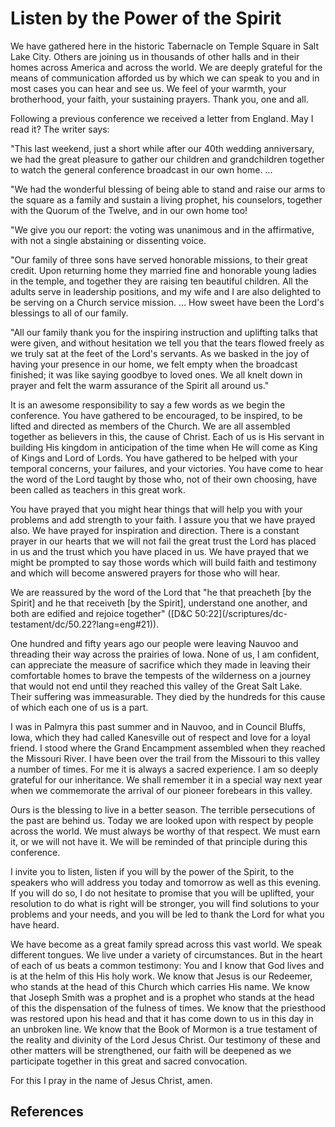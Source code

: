 # Listen by the Power of the Spirit

We have gathered here in the historic Tabernacle on Temple Square in Salt Lake
City. Others are joining us in thousands of other halls and in their homes
across America and across the world. We are deeply grateful for the means of
communication afforded us by which we can speak to you and in most cases you
can hear and see us. We feel of your warmth, your brotherhood, your faith,
your sustaining prayers. Thank you, one and all.

Following a previous conference we received a letter from England. May I read
it? The writer says:

"This last weekend, just a short while after our 40th wedding anniversary, we
had the great pleasure to gather our children and grandchildren together to
watch the general conference broadcast in our own home. ...

"We had the wonderful blessing of being able to stand and raise our arms to
the square as a family and sustain a living prophet, his counselors, together
with the Quorum of the Twelve, and in our own home too!

"We give you our report: the voting was unanimous and in the affirmative, with
not a single abstaining or dissenting voice.

"Our family of three sons have served honorable missions, to their great
credit. Upon returning home they married fine and honorable young ladies in
the temple, and together they are raising ten beautiful children. All the
adults serve in leadership positions, and my wife and I are also delighted to
be serving on a Church service mission. ... How sweet have been the Lord's
blessings to all of our family.

"All our family thank you for the inspiring instruction and uplifting talks
that were given, and without hesitation we tell you that the tears flowed
freely as we truly sat at the feet of the Lord's servants. As we basked in the
joy of having your presence in our home, we felt empty when the broadcast
finished; it was like saying goodbye to loved ones. We all knelt down in
prayer and felt the warm assurance of the Spirit all around us."

It is an awesome responsibility to say a few words as we begin the conference.
You have gathered to be encouraged, to be inspired, to be lifted and directed
as members of the Church. We are all assembled together as believers in this,
the cause of Christ. Each of us is His servant in building His kingdom in
anticipation of the time when He will come as King of Kings and Lord of Lords.
You have gathered to be helped with your temporal concerns, your failures, and
your victories. You have come to hear the word of the Lord taught by those
who, not of their own choosing, have been called as teachers in this great
work.

You have prayed that you might hear things that will help you with your
problems and add strength to your faith. I assure you that we have prayed
also. We have prayed for inspiration and direction. There is a constant prayer
in our hearts that we will not fail the great trust the Lord has placed in us
and the trust which you have placed in us. We have prayed that we might be
prompted to say those words which will build faith and testimony and which
will become answered prayers for those who will hear.

We are reassured by the word of the Lord that "he that preacheth [by the
Spirit] and he that receiveth [by the Spirit], understand one another, and
both are edified and rejoice together" ([D&amp;C 50:22](/scriptures/dc-
testament/dc/50.22?lang=eng#21)).

One hundred and fifty years ago our people were leaving Nauvoo and threading
their way across the prairies of Iowa. None of us, I am confident, can
appreciate the measure of sacrifice which they made in leaving their
comfortable homes to brave the tempests of the wilderness on a journey that
would not end until they reached this valley of the Great Salt Lake. Their
suffering was immeasurable. They died by the hundreds for this cause of which
each one of us is a part.

I was in Palmyra this past summer and in Nauvoo, and in Council Bluffs, Iowa,
which they had called Kanesville out of respect and love for a loyal friend. I
stood where the Grand Encampment assembled when they reached the Missouri
River. I have been over the trail from the Missouri to this valley a number of
times. For me it is always a sacred experience. I am so deeply grateful for
our inheritance. We shall remember it in a special way next year when we
commemorate the arrival of our pioneer forebears in this valley.

Ours is the blessing to live in a better season. The terrible persecutions of
the past are behind us. Today we are looked upon with respect by people across
the world. We must always be worthy of that respect. We must earn it, or we
will not have it. We will be reminded of that principle during this
conference.

I invite you to listen, listen if you will by the power of the Spirit, to the
speakers who will address you today and tomorrow as well as this evening. If
you will do so, I do not hesitate to promise that you will be uplifted, your
resolution to do what is right will be stronger, you will find solutions to
your problems and your needs, and you will be led to thank the Lord for what
you have heard.

We have become as a great family spread across this vast world. We speak
different tongues. We live under a variety of circumstances. But in the heart
of each of us beats a common testimony: You and I know that God lives and is
at the helm of this His holy work. We know that Jesus is our Redeemer, who
stands at the head of this Church which carries His name. We know that Joseph
Smith was a prophet and is a prophet who stands at the head of this the
dispensation of the fulness of times. We know that the priesthood was restored
upon his head and that it has come down to us in this day in an unbroken line.
We know that the Book of Mormon is a true testament of the reality and
divinity of the Lord Jesus Christ. Our testimony of these and other matters
will be strengthened, our faith will be deepened as we participate together in
this great and sacred convocation.

For this I pray in the name of Jesus Christ, amen.

## References

